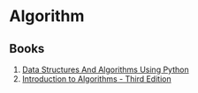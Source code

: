 # Algorithm

## Books
1. [Data Structures And Algorithms Using Python](https://ebooksportal.herokuapp.com/books/open-portal/6)
2. [Introduction to Algorithms - Third Edition](https://ebooksportal.herokuapp.com/books/open-portal/36)
